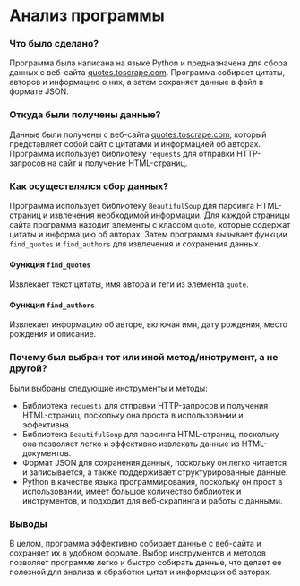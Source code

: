 **Анализ программы**
=====================

### Что было сделано?

Программа была написана на языке Python и предназначена для сбора данных с веб-сайта [quotes.toscrape.com](http://quotes.toscrape.com). Программа собирает цитаты, авторов и информацию о них, а затем сохраняет данные в файл в формате JSON.

### Откуда были получены данные?

Данные были получены с веб-сайта [quotes.toscrape.com](http://quotes.toscrape.com), который представляет собой сайт с цитатами и информацией об авторах. Программа использует библиотеку `requests` для отправки HTTP-запросов на сайт и получение HTML-страниц.

### Как осуществлялся сбор данных?

Программа использует библиотеку `BeautifulSoup` для парсинга HTML-страниц и извлечения необходимой информации. Для каждой страницы сайта программа находит элементы с классом `quote`, которые содержат цитаты и информацию об авторах. Затем программа вызывает функции `find_quotes` и `find_authors` для извлечения и сохранения данных.

#### Функция `find_quotes`

Извлекает текст цитаты, имя автора и теги из элемента `quote`.

#### Функция `find_authors`

Извлекает информацию об авторе, включая имя, дату рождения, место рождения и описание.

### Почему был выбран тот или иной метод/инструмент, а не другой?

Были выбраны следующие инструменты и методы:

* Библиотека `requests` для отправки HTTP-запросов и получения HTML-страниц, поскольку она проста в использовании и эффективна.
* Библиотека `BeautifulSoup` для парсинга HTML-страниц, поскольку она позволяет легко и эффективно извлекать данные из HTML-документов.
* Формат JSON для сохранения данных, поскольку он легко читается и записывается, а также поддерживает структурированные данные.
* Python в качестве языка программирования, поскольку он прост в использовании, имеет большое количество библиотек и инструментов, и подходит для веб-скрапинга и работы с данными.

### Выводы

В целом, программа эффективно собирает данные с веб-сайта и сохраняет их в удобном формате. Выбор инструментов и методов позволяет программе легко и быстро собирать данные, что делает ее полезной для анализа и обработки цитат и информации об авторах.